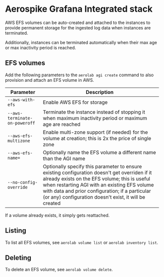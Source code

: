 # Aerospike Grafana Integrated stack

AWS EFS volumes can be auto-created and attached to the instances to provide permanent storage for the ingested log data when instances are terminated.

Additionally, instances can be terminated automatically when their max age or max inactivity period is reached.

## EFS volumes

Add the following parameters to the `aerolab agi create` command to also provision and attach an EFS volume in AWS.

Parameter | Description
--- | ---
`--aws-with-efs` | Enable AWS EFS for storage
`--aws-terminate-on-poweroff` | Terminate the instance instead of stopping it when maximum inactivity period or maximum age are reached
`--aws-efs-multizone` | Enable multi-zone support (if needed) for the volume at creation; this is 2x the price of single zone
`--aws-efs-name=` | Optionally name the EFS volume a different name than the AGI name
`--no-config-override` | Optionally specify this parameter to ensure existing configuration doesn't get overriden if it already exists on the EFS volume; this is useful when restarting AGI with an existing EFS volume with data and prior configuration; if a particular (or any) configuration doesn't exist, it will be created

If a volume already exists, it simply gets reattached.

## Listing

To list all EFS volumes, see `aerolab volume list` or `aerolab inventory list`.

## Deleting

To delete an EFS volume, see `aerolab volume delete`.